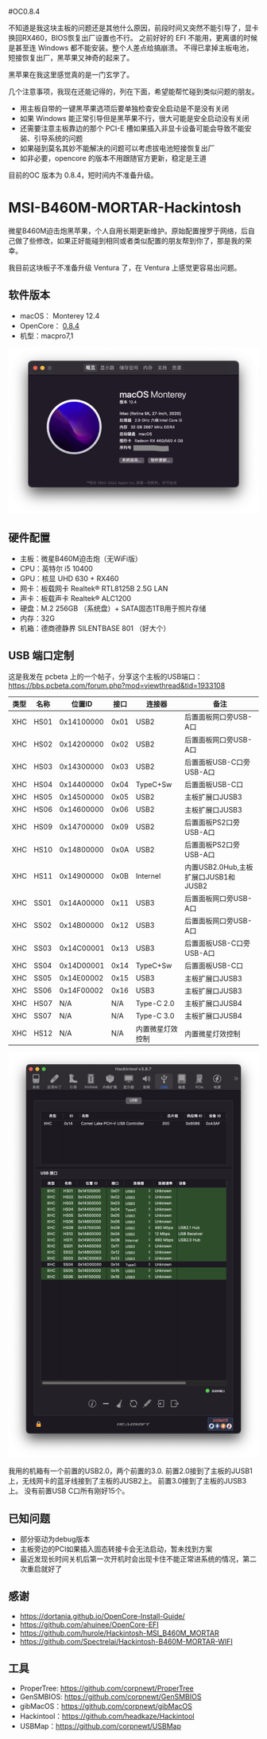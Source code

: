 #OC0.8.4

不知道是我这块主板的问题还是其他什么原因，前段时间又突然不能引导了，显卡换回RX460，BIOS恢复出厂设置也不行。
之前好好的 EFI 不能用，更离谱的时候是甚至连 Windows 都不能安装。整个人差点给搞崩溃。
不得已拿掉主板电池，短接恢复出厂，黑苹果又神奇的起来了。

黑苹果在我这里感觉真的是一门玄学了。

几个注意事项，我现在还能记得的，列在下面，希望能帮忙碰到类似问题的朋友。

* 用主板自带的一键黑苹果选项后要单独检查安全启动是不是没有关闭
* 如果 Windows 能正常引导但是黑苹果不行，很大可能是安全启动没有关闭
* 还需要注意主板靠边的那个 PCI-E 槽如果插入非显卡设备可能会导致不能安装、引导系统的问题
* 如果碰到莫名其妙不能解决的问题可以考虑拔电池短接恢复出厂
* 如非必要，opencore 的版本不用跟随官方更新，稳定是王道

目前的OC 版本为 0.8.4，短时间内不准备升级。

# MSI-B460M-MORTAR-Hackintosh
微星B460M迫击炮黑苹果，个人自用长期更新维护。原始配置搜罗于网络，后自己做了些修改，如果正好能碰到相同或者类似配置的朋友帮到你了，那是我的荣幸。

我目前这块板子不准备升级 Ventura 了，在 Ventura 上感觉更容易出问题。

## 软件版本
* macOS： Monterey 12.4
* OpenCore： [0.8.4](https://github.com/acidanthera/OpenCorePkg/releases/tag/0.8.4)
* 机型：macpro7,1

![macOS](macOS.png)

## 硬件配置
* 主板：微星B460M迫击炮（无WiFi版） 
* CPU：英特尔 i5 10400
* GPU：核显 UHD 630 + RX460
* 网卡：板载网卡 Realtek® RTL8125B 2.5G LAN
* 声卡：板载声卡 Realtek® ALC1200
* 硬盘：M.2 256GB （系统盘）+ SATA固态1TB用于照片存储
* 内存：32G
* 机箱：德商德静界 SILENTBASE 801 （好大个）

## USB 端口定制

这是我发在 pcbeta 上的一个帖子，分享这个主板的USB端口：https://bbs.pcbeta.com/forum.php?mod=viewthread&tid=1933108

|类型	|名称	    |位置ID	    |接口	|连接器	    |备注|
|------|--------|----------|--------|-----------|--------------|
|XHC	|HS01	|0x14100000	|0x01	|USB2	    |后置面板网口旁USB-A口|
|XHC	|HS02	|0x14200000	|0x02	|USB2	    |后置面板网口旁USB-A口|
|XHC	|HS03	|0x14300000	|0x03	|USB2	    |后置面板USB-C口旁USB-A口|
|XHC	|HS04	|0x14400000	|0x04	|TypeC+Sw	|后置面板USB-C口|
|XHC	|HS05	|0x14500000	|0x05	|USB2	    |主板扩展口JUSB3|
|XHC	|HS06	|0x14600000	|0x06	|USB2	    |主板扩展口JUSB3|
|XHC	|HS09	|0x14700000	|0x09	|USB2	    |后置面板PS2口旁USB-A口|
|XHC	|HS10	|0x14800000	|0x0A	|USB2	    |后置面板PS2口旁USB-A口|
|XHC	|HS11	|0x14900000	|0x0B	|Internel	|内置USB2.0Hub,主板扩展口JUSB1和JUSB2|
|XHC	|SS01	|0x14A00000	|0x11	|USB3	    |后置面板网口旁USB-A口|
|XHC	|SS02	|0x14B00000	|0x12	|USB3	    |后置面板网口旁USB-A口|
|XHC	|SS03	|0x14C00001	|0x13	|USB3	    |后置面板USB-C口旁USB-A口|
|XHC	|SS04	|0x14D00001	|0x14	|TypeC+Sw	|后置面板USB-C口|
|XHC	|SS05	|0x14E00002	|0x15	|USB3	    |主板扩展口JUSB3|
|XHC	|SS06	|0x14F00002	|0x16	|USB3	    |主板扩展口JUSB3|
|XHC	|HS07	|N/A    	|N/A	|Type-C 2.0	|主板扩展口JUSB4|
|XHC	|SS07	|N/A    	|N/A	|Type-C 3.0 |主板扩展口JUSB4|
|XHC	|HS12	|N/A    	|N/A	|内置微星灯效控制|内置微星灯效控制|

![USBPorts](OC0.7.8USBPorts.png)

我用的机箱有一个前置的USB2.0，两个前置的3.0.
前置2.0接到了主板的JUSB1上，无线网卡的蓝牙线接到了主板的JUSB2上。
前置3.0接到了主板的JUSB3上。
没有前置USB C口所有刚好15个。

## 已知问题
* 部分驱动为debug版本
* 主板旁边的PCI如果插入固态转接卡会无法启动，暂未找到方案
* 最近发现长时间关机后第一次开机时会出现卡住不能正常进系统的情况，第二次重启就好了

## 感谢
* https://dortania.github.io/OpenCore-Install-Guide/
* https://github.com/ahuinee/OpenCore-EFI
* https://github.com/hurole/Hackintosh-MSI_B460M_MORTAR
* https://github.com/Spectrelai/Hackintosh-B460M-MORTAR-WIFI

## 工具
* ProperTree: https://github.com/corpnewt/ProperTree
* GenSMBIOS: https://github.com/corpnewt/GenSMBIOS
* gibMacOS：https://github.com/corpnewt/gibMacOS
* Hackintool：https://github.com/headkaze/Hackintool
* USBMap：https://github.com/corpnewt/USBMap